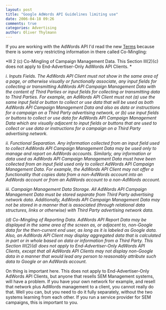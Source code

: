 ```yaml
---
layout: post
title: "Google AdWords API Guidelines limiting use"
date: 2006-04-18 09:26
comments: true
categories: Advertising
author: Oliver Thylmann
---
```








If you are working with the AdWords API I'd read the new [Terms](http://www.google.com/apis/adwords/terms_preview.html) because there is some very restricting information in there called Co-Mingling:

*III 2 (c) Co-Mingling of Campaign Management Data. This Section III(2)(c) does not apply to End-Advertiser-Only AdWords API Clients. *

*i. Inputs Fields. The AdWords API Client must not show in the same area of a page, or otherwise visually or functionally associate, any input fields for collecting or transmitting AdWords API Campaign Management Data with the content of Third Parties or input fields for collecting or transmitting data to Third Parties. For example, an AdWords API Client must not (a) use the same input field or button to collect or use data that will be used as both AdWords API Campaign Management Data and also as data or instructions for a campaign on a Third Party advertising network, or (b) use input fields or buttons to collect or use data for AdWords API Campaign Management Data which are visually adjacent to input fields or buttons that are used to collect or use data or instructions for a campaign on a Third Party advertising network.*

*ii. Functional Separation. Any information collected from an input field used to collect AdWords API Campaign Management Data may be used only to manage and report on AdWords accounts. Similarly, any information or data used as AdWords API Campaign Management Data must have been collected from an input field used only to collect AdWords API Campaign Management Data. For example, the AdWords API Client may not offer a functionality that copies data from a non-AdWords account into an AdWords account or from an AdWords account to a non-AdWords account.*

*iii. Campaign Management Data Storage. All AdWords API Campaign Management Data must be stored separate from Third Party advertising network data. Additionally, AdWords API Campaign Management Data may not be stored in a manner that is associated (through relational data structures, links or otherwise) with Third Party advertising network data.*

*(d) Co-Mingling of Reporting Data. AdWords API Report Data may be displayed in the same area of the screen as, or adjacent to, non-Google data for the then-current end user, as long as it is labeled as Google data. Also, an AdWords API Client may display aggregated data that is calculated in part or in whole based on data or information from a Third Party. This Section III(2)(d) does not apply to End-Advertiser-Only AdWords API Clients, except that all AdWords API Clients may not display non-Google data in a manner that would lead any person to reasonably attribute such data to Google or an AdWords account.*

On thing is important here. This does not apply to End-Advertiser-Only AdWords API Clients, but anyone that resells SEM Management systems, will have a problem. If you have your own network for example, and resell that network plus AdWords management to a client, you cannot really do that. Well you can, but you need to do it fully separately, without the two systems learning from each other. If you run a service provider for SEM campaigns, this is important to you.







